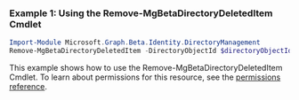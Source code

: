 ### Example 1: Using the Remove-MgBetaDirectoryDeletedItem Cmdlet
```powershell
Import-Module Microsoft.Graph.Beta.Identity.DirectoryManagement
Remove-MgBetaDirectoryDeletedItem -DirectoryObjectId $directoryObjectId
```
This example shows how to use the Remove-MgBetaDirectoryDeletedItem Cmdlet.
To learn about permissions for this resource, see the [permissions reference](/graph/permissions-reference).
